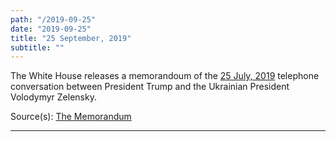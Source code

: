 ```yaml
---
path: "/2019-09-25"
date: "2019-09-25"
title: "25 September, 2019"
subtitle: ""
---
```


The White House releases a memorandoum of the <a href="#2019-07-25">25 July, 2019</a> telephone conversation between President Trump and the Ukrainian President Volodymyr Zelensky.

<span class="sources">
Source(s): <a href="https://www.whitehouse.gov/wp-content/uploads/2019/09/Unclassified09.2019.pdf" target="_blank" rel="noopener noreferrer">The Memorandum</a>
</span>

---

<tweet id="1176874772736749569"></tweet>

